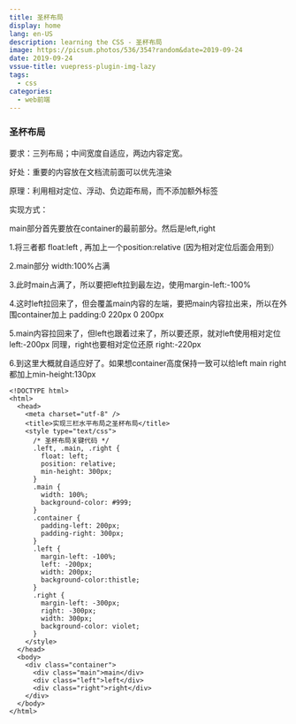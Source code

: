 ```yaml
---
title: 圣杯布局
display: home
lang: en-US
description: learning the CSS - 圣杯布局
image: https://picsum.photos/536/354?random&date=2019-09-24
date: 2019-09-24
vssue-title: vuepress-plugin-img-lazy
tags:
  - css
categories:
  - web前端
---
```


### 圣杯布局
要求：三列布局；中间宽度自适应，两边内容定宽。

好处：重要的内容放在文档流前面可以优先渲染

<!-- more -->

原理：利用相对定位、浮动、负边距布局，而不添加额外标签

实现方式：

main部分首先要放在container的最前部分。然后是left,right

1.将三者都 float:left , 再加上一个position:relative (因为相对定位后面会用到）

2.main部分 width:100%占满

3.此时main占满了，所以要把left拉到最左边，使用margin-left:-100%

4.这时left拉回来了，但会覆盖main内容的左端，要把main内容拉出来，所以在外围container加上 padding:0 220px 0 200px

5.main内容拉回来了，但left也跟着过来了，所以要还原，就对left使用相对定位 left:-200px  同理，right也要相对定位还原 right:-220px

6.到这里大概就自适应好了。如果想container高度保持一致可以给left main right都加上min-height:130px
```
<!DOCTYPE html>
<html>
  <head>
    <meta charset="utf-8" />
    <title>实现三栏水平布局之圣杯布局</title>
    <style type="text/css">
      /* 圣杯布局关键代码 */
      .left, .main, .right {
        float: left;
        position: relative;
        min-height: 300px;
      }
      .main {
        width: 100%;
        background-color: #999;
      }
      .container {
        padding-left: 200px;
        padding-right: 300px;
      }
      .left {
        margin-left: -100%;
        left: -200px;
        width: 200px;
        background-color:thistle;
      }
      .right {
        margin-left: -300px;
        right: -300px;
        width: 300px;
        background-color: violet;
      }
    </style>
  </head>
  <body>
    <div class="container">
      <div class="main">main</div>
      <div class="left">left</div>
      <div class="right">right</div>
    </div>
  </body>
</html>

```